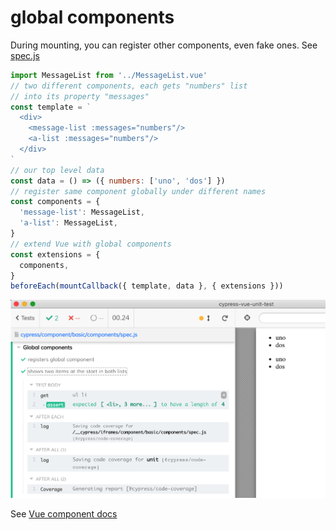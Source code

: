 # global components

During mounting, you can register other components, even fake ones. See [spec.js](spec.js)

```js
import MessageList from '../MessageList.vue'
// two different components, each gets "numbers" list
// into its property "messages"
const template = `
  <div>
    <message-list :messages="numbers"/>
    <a-list :messages="numbers"/>
  </div>
`
// our top level data
const data = () => ({ numbers: ['uno', 'dos'] })
// register same component globally under different names
const components = {
  'message-list': MessageList,
  'a-list': MessageList,
}
// extend Vue with global components
const extensions = {
  components,
}
beforeEach(mountCallback({ template, data }, { extensions }))
```

![Components spec](./images/components.png)

See [Vue component docs](https://vuejs.org/v2/api/#Vue-component)
